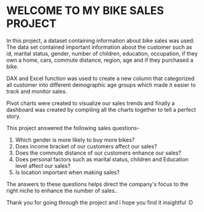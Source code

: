 # WELCOME TO MY BIKE SALES PROJECT
In this project, a dataset containing information about bike sales was used. The data set contained important information about the customer such as id, marital status, gender, number of children, education, occupation, if they own a home, cars, commute distance, region, age and if they purchased a bike.

DAX and Excel function was used to create a new column that categorized all customer into different demographic age groups which made it easier to track and monitor sales.

Pivot charts were created to visualize our sales trends and finally a dashboard was created by compiling all the charts together to tell a perfect story.

This project answered the following sales questions-
1. Which gender is more likely to buy more bikes?
2. Does income bracket of our customers affect our sales?
3. Does the commute distance of our customers enhance our sales?
4. Does personal factors such as marital status, children and Education level affect our sales?
5. Is location important when making sales?

The answers to these questions helps direct the company's focus to the right niche to enhance the number of sales..

Thank you for going through the project and i hope you find it insightful :D
